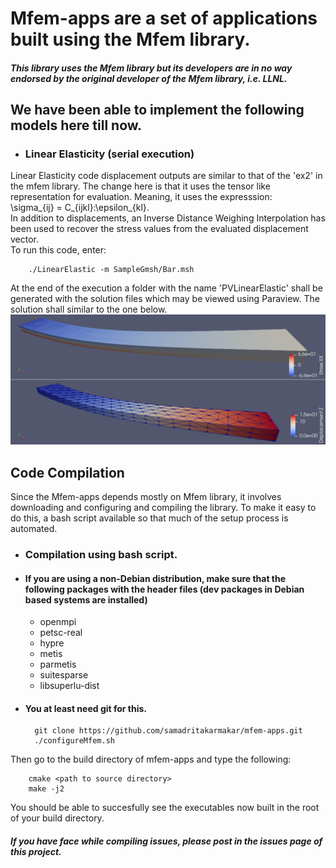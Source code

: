 # Mfem-apps are a set of applications built using the Mfem library.  
##### This library uses the Mfem library but its developers are in no way endorsed by the original developer of the Mfem library, i.e. LLNL. 

## We have been able to implement the following models here till now.  
* ### Linear Elasticity (serial execution)  
Linear Elasticity code displacement outputs are similar to that of the 'ex2' in the mfem library. The change here is that it uses the tensor like representation for evaluation. Meaning, it uses the expresssion:  
\sigma_{ij} = C_{ijkl}:\epsilon_{kl}.  
In addition to displacements, an Inverse Distance Weighing Interpolation has been used to recover the stress values from the evaluated displacement vector.  
To run this code, enter:  

        ./LinearElastic -m SampleGmsh/Bar.msh  

At the end of the execution a folder with the name 'PVLinearElastic' shall be generated with the solution files which may be viewed using Paraview. The solution shall similar to the one below.  
![Picture of results of Linear Elastic app](pics/LinearElasticity/LinearElasticity.png)  

## Code Compilation  
Since the Mfem-apps depends mostly on Mfem library, it involves downloading and configuring and compiling the library. To make it easy to do this, a bash script available so that much of the setup process is automated.  
* ### Compilation using bash script.  
* #### If you are using a non-Debian distribution, make sure that the following packages with the header files (dev packages in Debian based systems are installed)  
    *  openmpi  
    *  petsc-real  
    *  hypre  
    *  metis  
    *  parmetis  
    *  suitesparse  
    *  libsuperlu-dist  
* #### You at least need git for this.  

        
        git clone https://github.com/samadritakarmakar/mfem-apps.git  
        ./configureMfem.sh
Then go to the build directory of mfem-apps and type the following:  

        cmake <path to source directory>
        make -j2
        
You should be able to succesfully see the executables now built in the root of your build directory.  
##### If you have face while compiling issues, please post in the issues page of this project.  

